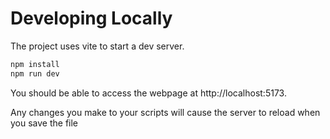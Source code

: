 # Developing Locally

The project uses vite to start a dev server.
```bash
npm install
npm run dev
```

You should be able to access the webpage at http://localhost:5173.

Any changes you make to your scripts will cause the server to reload when you save the file